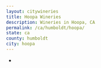 ```yaml
---
layout: citywineries
title: Hoopa Wineries
description: Wineries in Hoopa, CA
permalink: /ca/humboldt/hoopa/
state: ca
county: humboldt
city: hoopa
---
```

-
